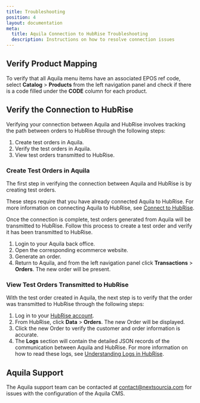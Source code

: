 ```yaml
---
title: Troubleshooting
position: 4
layout: documentation
meta:
  title: Aquila Connection to HubRise Troubleshooting
  description: Instructions on how to resolve connection issues
---
```


## Verify Product Mapping

To verify that all Aquila menu items have an associated EPOS ref code, select **Catalog** > **Products** from the left navigation panel and check if there is a code filled under the **CODE** column for each product.

## Verify the Connection to HubRise

Verifying your connection between Aquila and HubRise involves tracking the path between orders to HubRise through the following steps:

1. Create test orders in Aquila.
2. Verify the test orders in Aquila.
3. View test orders transmitted to HubRise.

### Create Test Orders in Aquila

The first step in verifying the connection between Aquila and HubRise is by creating test orders.

These steps require that you have already connected Aquila to HubRise. For more information on connecting Aquila to HubRise, see [Connect to HubRise](/apps/aquila/connect-hubrise/).

Once the connection is complete, test orders generated from Aquila will be transmitted to HubRise. Follow this process to create a test order and verify it has been transmitted to HubRise.

1. Login to your Aquila back office.
2. Open the corresponding ecommerce website.
3. Generate an order.
4. Return to Aquila, and from the left navigation panel click **Transactions** > **Orders**. The new order will be present.

### View Test Orders Transmitted to HubRise

With the test order created in Aquila, the next step is to verify that the order was transmitted to HubRise through the following steps:

1. Log in to your [HubRise account](https://manager.hubrise.com).
2. From HubRise, click **Data** > **Orders**. The new Order will be displayed.
3. Click the new Order to verify the customer and order information is accurate.
4. The **Logs** section will contain the detailed JSON records of the communication between Aquila and HubRise. For more information on how to read these logs, see [Understanding Logs in HubRise](/docs/hubrise-logs).

## Aquila Support

The Aquila support team can be contacted at [contact@nextsourcia.com](mailto:contact@nextsourcia.com) for issues with the configuration of the Aquila CMS.
